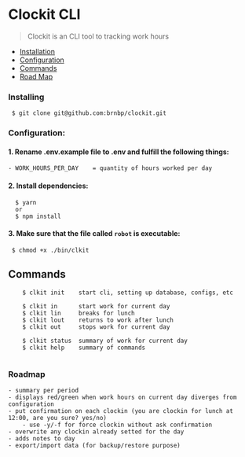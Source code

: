 
# Clockit CLI
> Clockit is an CLI tool to tracking work hours

- [Installation](#installing)
- [Configuration](#configuration)
- [Commands](#commands)
- [Road Map](#roadmap)


### Installing
```
 $ git clone git@github.com:brnbp/clockit.git
```


### Configuration:
 #### 1. Rename .env.example file to .env and fulfill the following things:
    - WORK_HOURS_PER_DAY    = quantity of hours worked per day


 #### 2. Install dependencies:
  ````
    $ yarn 
    or
    $ npm install
  ````

 #### 3. Make sure that the file called `robot` is executable:
  ````
   $ chmod +x ./bin/clkit
  ````


## Commands
````
    $ clkit init    start cli, setting up database, configs, etc

    $ clkit in      start work for current day
    $ clkit lin     breaks for lunch
    $ clkit lout    returns to work after lunch
    $ clkit out     stops work for current day

    $ clkit status  summary of work for current day
    $ clkit help    summary of commands
     
````


### Roadmap
    - summary per period
    - displays red/green when work hours on current day diverges from configuration
    - put confirmation on each clockin (you are clockin for lunch at 12:00, are you sure? yes/no) 
        - use -y/-f for force clockin without ask confirmation
    - overwrite any clockin already setted for the day
    - adds notes to day
    - export/import data (for backup/restore purpose)